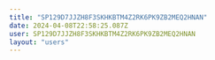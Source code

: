 ```yaml
---
title: "SP129D7JJZH8F3SKHKBTM4Z2RK6PK9ZB2MEQ2HNAN"
date: 2024-04-08T22:58:25.087Z
user: SP129D7JJZH8F3SKHKBTM4Z2RK6PK9ZB2MEQ2HNAN
layout: "users"
---
```

    